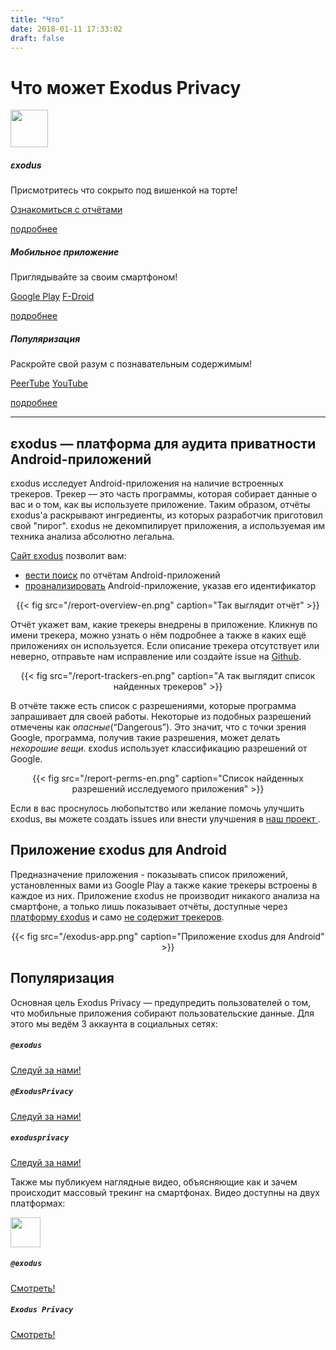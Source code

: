 ```yaml
---
title: "Что"
date: 2018-01-11 17:33:02
draft: false
---
```

# Что может Exodus Privacy

<div class="row">
<div class="col-md-4 text-center">
  <img src="/logo.png" width="60px" class="mt-3 ml-auto mr-auto"/>
  <div class="card-body">
    <h5 class="card-title">εxodus</h5>
    <p class="card-text">Присмотритесь что сокрыто под вишенкой на торте!</p>
    <a href="https://reports.exodus-privacy.eu.org/search/" class="btn btn-primary">Ознакомиться с отчётами</a>
    <p class="mt-3"><a href="#exodus">подробнее</a></p>
  </div>
</div>
<div class="col-md-4 text-center">
  <i class="fab fa-4x fa-android mt-2 ml-auto mr-auto text-primary"></i>
  <div class="card-body">
    <h5 class="card-title">Мобильное приложение</h5>
    <p class="card-text">Приглядывайте за своим смартфоном!</p>
    <a href="https://play.google.com/store/apps/details?id=org.eu.exodus_privacy.exodusprivacy" class="btn btn-primary">Google Play</a>
    <a href="https://f-droid.org/en/packages/org.eu.exodus_privacy.exodusprivacy/" class="btn btn-primary">F-Droid</a>
    <p class="mt-3"><a href="#android-app">подробнее</a></p>
  </div>
</div>
<div class="col-md-4 text-center">
  <i class="fa fa-4x fa-umbrella-beach mt-2 ml-auto mr-auto text-primary"></i>
  <div class="card-body">
    <h5 class="card-title">Популяризация</h5>
    <p class="card-text">Раскройте свой разум с познавательным содержимым!</p>
    <a href="https://peertube.tamanoir.foucry.net/video-channels/2ab4458d-0b3c-485a-aeaf-792cd0842bc8/videos" class="btn btn-primary">PeerTube</a>
    <a href="https://www.youtube.com/channel/UC2bloZZpnRal5tMVuHk0EFQ" class="btn btn-primary">YouTube</a>
    <p class="mt-3"><a href="#videos">подробнее</a></p>
  </div>
</div>
</div>

<hr>

<a name="exodus"></a>
## εxodus — платформа для аудита приватности Android-приложений
εxodus исследует Android-приложения на наличие встроенных трекеров. Трекер — это часть программы, которая собирает данные о вас и о том, как вы используете приложение. Таким образом, отчёты εxodus'а раскрывают ингредиенты, из которых разработчик приготовил свой "пирог". εxodus не декомпилирует приложения, а используемая им техника анализа абсолютно легальна.

[Сайт εxodus](https://reports.exodus-privacy.eu.org/) позволит вам:

* [вести поиск](https://reports.exodus-privacy.eu.org/search/) по отчётам Android-приложений
* [проанализировать](https://reports.exodus-privacy.eu.org/analysis/submit/) Android-приложение, указав его идентификатор

<center>
{{< fig src="/report-overview-en.png" caption="Так выглядит отчёт" >}}
</center>

Отчёт укажет вам, какие трекеры внедрены в приложение. Кликнув по имени трекера, можно узнать о нём подробнее а также в каких ещё приложениях он используется. Если описание трекера отсутствует или неверно, отправьте нам исправление или создайте issue на [Github](https://github.com/exodus-privacy/).

<center>
{{< fig src="/report-trackers-en.png" caption="А так выглядит список найденных трекеров" >}}
</center>

В отчёте также есть список с разрешениями, которые программа запрашивает для своей работы. Некоторые из подобных разрешений отмечены как *опасные*(“Dangerous”). Это значит, что с точки зрения Google, программа, получив такие разрешения, может делать *нехорошие вещи*. εxodus использует классификацию разрешений от Google.

<center>
{{< fig src="/report-perms-en.png" caption="Список найденных разрешений исследуемого приложения" >}}
</center>

Если в вас проснулось любопытство или желание помочь улучшить εxodus, вы можете создать issues или внести улучшения в <a href="https://github.com/exodus-privacy/">наш проект <i class="fab fa-github"></i></a>.

<a name="android-app"></a>
## Приложение εxodus для Android
Предназначение приложения - показывать список приложений, установленных вами из Google Play а также какие трекеры встроены в каждое из них. Приложение εxodus не производит никакого анализа на смартфоне, а только лишь показывает отчёты, доступные через [платформу εxodus](https://reports.exodus-privacy.eu.org) и само [не содержит трекеров](https://reports.exodus-privacy.eu.org/reports/search/org.eu.exodus_privacy.exodusprivacy).
<center>
{{< fig src="/exodus-app.png" caption="Приложение εxodus для Android" >}}
</center>

<a name="videos"></a>
## Популяризация
Основная цель Exodus Privacy — предупредить пользователей о том, что мобильные приложения собирают пользовательские данные. Для этого мы ведём 3 аккаунта в социальных сетях:
<div class="row">
<div class="col-md-4 text-center">
  <i class="fab fa-3x fa-mastodon mt-2 ml-auto mr-auto text-primary"></i>
  <div class="card-body">
    <h5 class="card-title"><code>@exodus</code></h5>
    <a href="https://framapiaf.org/@exodus" class="btn btn-primary">Следуй за нами!</a>
  </div>
</div>
<div class="col-md-4 text-center">
  <i class="fab fa-3x fa-twitter mt-2 ml-auto mr-auto text-primary"></i>
  <div class="card-body">
    <h5 class="card-title"><code>@ExodusPrivacy</code></h5>
    <a href="https://twitter.com/ExodusPrivacy" class="btn btn-primary">Следуй за нами!</a>
  </div>
</div>
<div class="col-md-4 text-center">
  <i class="fab fa-3x fa-facebook-square mt-2 ml-auto mr-auto text-primary"></i>
  <div class="card-body">
    <h5 class="card-title"><code>exodusprivacy</code></h5>
    <a href="https://facebook.com/exodusprivacy" class="btn btn-primary">Следуй за нами!</a>
  </div>
</div>
</div>

Также мы публикуем наглядные видео, объясняющие как и зачем происходит массовый трекинг на смартфонах. Видео доступны на двух платформах:
<div class="row justify-content-md-center">
    <div class="col-md-4 text-center">
        <img src="/peertube.svg" height="48px" class="mt-3 ml-auto mr-auto"/>
        <div class="card-body">
            <h5 class="card-title"><code>@exodus</code></h5>
            <a href="https://peertube.tamanoir.foucry.net/video-channels/2ab4458d-0b3c-485a-aeaf-792cd0842bc8/videos" class="btn btn-primary">Смотреть!</a>
        </div>
    </div>
    <div class="col-md-4 text-center">
        <i class="fab fa-3x fa-youtube-square mt-2 ml-auto mr-auto text-primary"></i>
        <div class="card-body">
            <h5 class="card-title"><code>Exodus Privacy</code></h5>
            <a href="https://www.youtube.com/channel/UC2bloZZpnRal5tMVuHk0EFQ" class="btn btn-primary">Смотреть!</a>
        </div>
    </div>
</div>
